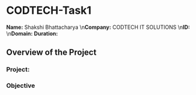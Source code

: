 # CODTECH-Task1
**Name:** Shakshi Bhattacharya
\n**Company:** CODTECH IT SOLUTIONS
\n**ID:** 
\n**Domain:**
**Duration:**

## Overview of the Project

### Project:

### Objective


